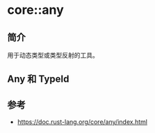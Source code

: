 # core::any

## 简介

用于动态类型或类型反射的工具。

## Any 和 TypeId



## 参考

- https://doc.rust-lang.org/core/any/index.html